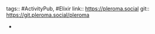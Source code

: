 tags:: #ActivityPub, #Elixir
link:: https://pleroma.social
git:: https://git.pleroma.social/pleroma

-
